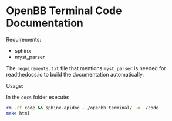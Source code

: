# OpenBB Terminal Code Documentation

Requirements:

- sphinx
- myst_parser

The `requirements.txt` file that mentions `myst_parser` is needed for readthedocs.io to build the documentation automatically.

Usage:

In the `docs` folder execute:

```bash
rm -rf code && sphinx-apidoc ../openbb_terminal/ -o ./code
make html
```
